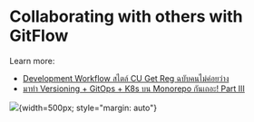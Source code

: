 ---
---

# Collaborating with others with GitFlow

Learn more: 

- [Development Workflow สไตล์ CU Get Reg ฉบับคนไม่ค่อยว่าง](https://medium.com/thinc-org/development-workflow-%E0%B8%AA%E0%B9%84%E0%B8%95%E0%B8%A5%E0%B9%8C-cu-get-reg-%E0%B8%89%E0%B8%9A%E0%B8%B1%E0%B8%9A%E0%B8%84%E0%B8%99%E0%B9%84%E0%B8%A1%E0%B9%88%E0%B8%84%E0%B9%88%E0%B8%AD%E0%B8%A2%E0%B8%A7%E0%B9%88%E0%B8%B2%E0%B8%87-c2a0e5fa287)
- [มาทำ Versioning + GitOps + K8s บน Monorepo กันเถอะ! Part III](https://medium.com/thinc-org/%E0%B8%A1%E0%B8%B2%E0%B8%97%E0%B8%B3-versioning-gitops-k8s-%E0%B8%9A%E0%B8%99-monorepo-%E0%B8%81%E0%B8%B1%E0%B8%99%E0%B9%80%E0%B8%96%E0%B8%AD%E0%B8%B0-part-iii-6598e57084ed)

![](https://miro.medium.com/v2/resize:fit:2000/format:webp/1*7deVAc5M_CqgyxJMKZOtCg.png){width=500px; style="margin: auto"}